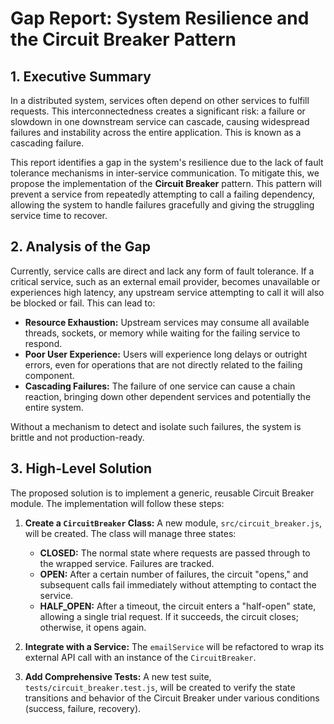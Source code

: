 # Gap Report: System Resilience and the Circuit Breaker Pattern

## 1. Executive Summary

In a distributed system, services often depend on other services to fulfill requests. This interconnectedness creates a significant risk: a failure or slowdown in one downstream service can cascade, causing widespread failures and instability across the entire application. This is known as a cascading failure.

This report identifies a gap in the system's resilience due to the lack of fault tolerance mechanisms in inter-service communication. To mitigate this, we propose the implementation of the **Circuit Breaker** pattern. This pattern will prevent a service from repeatedly attempting to call a failing dependency, allowing the system to handle failures gracefully and giving the struggling service time to recover.

## 2. Analysis of the Gap

Currently, service calls are direct and lack any form of fault tolerance. If a critical service, such as an external email provider, becomes unavailable or experiences high latency, any upstream service attempting to call it will also be blocked or fail. This can lead to:

-   **Resource Exhaustion:** Upstream services may consume all available threads, sockets, or memory while waiting for the failing service to respond.
-   **Poor User Experience:** Users will experience long delays or outright errors, even for operations that are not directly related to the failing component.
-   **Cascading Failures:** The failure of one service can cause a chain reaction, bringing down other dependent services and potentially the entire system.

Without a mechanism to detect and isolate such failures, the system is brittle and not production-ready.

## 3. High-Level Solution

The proposed solution is to implement a generic, reusable Circuit Breaker module. The implementation will follow these steps:

1.  **Create a `CircuitBreaker` Class:** A new module, `src/circuit_breaker.js`, will be created. The class will manage three states:
    *   **CLOSED:** The normal state where requests are passed through to the wrapped service. Failures are tracked.
    *   **OPEN:** After a certain number of failures, the circuit "opens," and subsequent calls fail immediately without attempting to contact the service.
    *   **HALF_OPEN:** After a timeout, the circuit enters a "half-open" state, allowing a single trial request. If it succeeds, the circuit closes; otherwise, it opens again.

2.  **Integrate with a Service:** The `emailService` will be refactored to wrap its external API call with an instance of the `CircuitBreaker`.

3.  **Add Comprehensive Tests:** A new test suite, `tests/circuit_breaker.test.js`, will be created to verify the state transitions and behavior of the Circuit Breaker under various conditions (success, failure, recovery).
